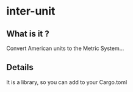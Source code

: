 # inter-unit

## What is it ?
Convert American units to the Metric System...

## Details
It is a library, so you can add to your Cargo.toml

